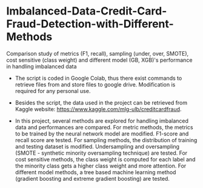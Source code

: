 # Imbalanced-Data-Credit-Card-Fraud-Detection-with-Different-Methods
Comparison study of metrics (F1, recall), sampling (under, over, SMOTE), cost sensitive (class weight) and different model (GB, XGB)'s performance in handling imbalanced data

* The script is coded in Google Colab, thus there exist commands to retrieve files from and store files to google drive. Modification is required for any personal use.

* Besides the script, the data used in the project can be retrieved from Kaggle website: https://www.kaggle.com/mlg-ulb/creditcardfraud. 

* In this project, several methods are explored for handling imbalanced data and performances are compared. For metric methods, the metrics to be trained by the neural network model are modified. F1-score and recall score are tested. For sampling methods, the distribution of training and testing dataset is modified. Undersampling and oversampling (SMOTE - synthetic minority oversampling technique) are tested. For cost sensitive methods, the class weight is computed for each label and the minority class gets a higher class weight and more attention. For different model methods, a tree based machine learning method (gradient boosting and extreme gradient boosting) are tested.
